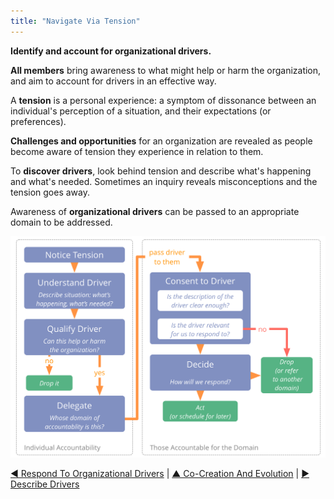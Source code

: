 ```yaml
---
title: "Navigate Via Tension"
---
```



**Identify and account for organizational drivers.**

**All members** bring awareness to what might help or harm the organization, and aim to account for drivers in an effective way. 

A **tension** is a personal experience: a symptom of dissonance between an individual's perception of a situation, and their expectations (or preferences). 




**Challenges and opportunities** for an organization are revealed as people become aware of tension they experience in relation to them.

To **discover drivers**, look behind tension and describe what's happening and what's needed. Sometimes an inquiry reveals misconceptions and the tension goes away.

Awareness of **organizational drivers** can be passed to an appropriate domain to be addressed.



![inline,fit](img/process/navigate-via-tension-slides.png)



[&#9664; Respond To Organizational Drivers](respond-to-organizational-drivers.html) | [&#9650; Co-Creation And Evolution](co-creation-and-evolution.html) | [&#9654; Describe Drivers](describe-drivers.html)

